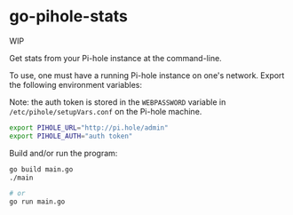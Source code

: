 # go-pihole-stats

WIP

Get stats from your Pi-hole instance at the command-line.

To use, one must have a running Pi-hole instance on one's network. Export the following environment variables:

Note: the auth token is stored in the `WEBPASSWORD` variable in `/etc/pihole/setupVars.conf` on the Pi-hole machine.

```bash
export PIHOLE_URL="http://pi.hole/admin"
export PIHOLE_AUTH="auth token"
```

Build and/or run the program:
```bash
go build main.go
./main

# or
go run main.go
```
